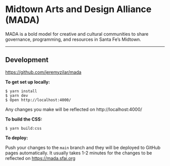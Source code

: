 # Midtown Arts and Design Alliance (MADA)

MADA is a bold model for creative and cultural communities to share governance, programming, and resources in Santa Fe’s Midtown.

---

## Development

https://github.com/jeremyzilar/mada

**To get set up locally:**

```
$ yarn install
$ yarn dev
$ Open http://localhost:4000/
```

Any changes you make will be reflected on http://localhost:4000/

**To build the CSS:**

```
$ yarn build:css
```

**To deploy:**

Push your changes to the `main` branch and they will be deployed to GitHub pages automatically. It usually takes 1-2 minutes for the changes to be reflected on https://mada.sfai.org
